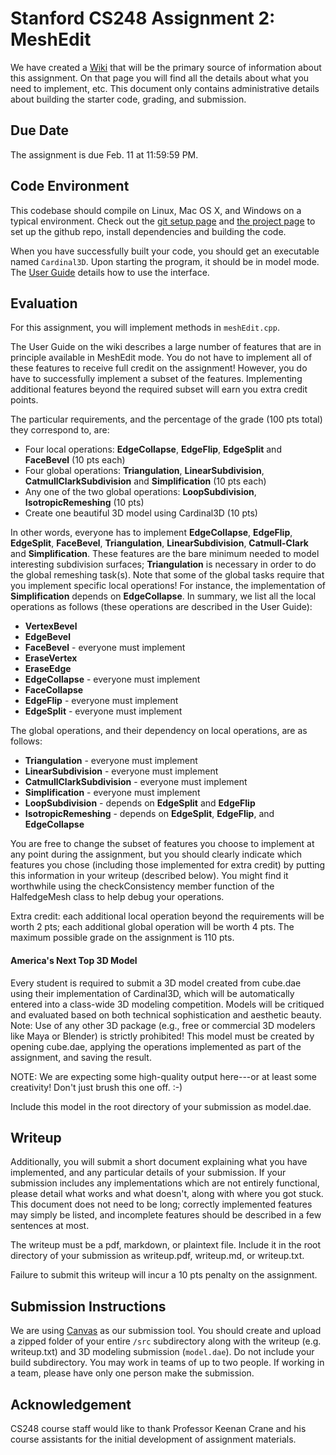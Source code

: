 # Stanford CS248 Assignment 2: MeshEdit

We have created a [Wiki](https://stanford-cs248.github.io/Cardinal3D/) that will be the primary source of information about this assignment. On that page you will find all the details about what you need to implement, etc. This document only contains administrative details about building the starter code, grading, and submission.

## Due Date

The assignment is due Feb. 11 at 11:59:59 PM.

## Code Environment

This codebase should compile on Linux, Mac OS X, and Windows on a typical environment. Check out the [git setup page](https://stanford-cs248.github.io/Cardinal3D/git/) and [the project page](https://stanford-cs248.github.io/Cardinal3D/build/) to set up the github repo, install dependencies and building the code. 

When you have successfully built your code, you should get an executable named `Cardinal3D`. Upon starting the program, it should be in model mode. The [User Guide](https://stanford-cs248.github.io/Cardinal3D/guide/) details how to use the interface. 


## Evaluation
For this assignment, you will implement methods in `meshEdit.cpp`.

The User Guide on the wiki describes a large number of features that are in principle available in MeshEdit mode. You do not have to implement all of these features to receive full credit on the assignment! However, you do have to successfully implement a subset of the features. Implementing additional features beyond the required subset will earn you extra credit points.

The particular requirements, and the percentage of the grade (100 pts total) they correspond to, are:

* Four local operations: **EdgeCollapse**, **EdgeFlip**, **EdgeSplit** and **FaceBevel** (10 pts each)
* Four global operations: **Triangulation**, **LinearSubdivision**, **CatmullClarkSubdivision** and **Simplification** (10 pts each)
* Any one of the two global operations: **LoopSubdivision**, **IsotropicRemeshing** (10 pts)
* Create one beautiful 3D model using Cardinal3D (10 pts)

In other words, everyone has to implement **EdgeCollapse**, **EdgeFlip**, **EdgeSplit**, **FaceBevel**, **Triangulation**, **LinearSubdivision**, **Catmull-Clark** and **Simplification**. These features are the bare minimum needed to model interesting subdivision surfaces; **Triangulation** is necessary in order to do the global remeshing task(s). Note that some of the global tasks require that you implement specific local operations! For instance, the implementation of **Simplification** depends on **EdgeCollapse**. In summary, we list all the local operations as follows (these operations are described in the User Guide):

* **VertexBevel**
* **EdgeBevel**
* **FaceBevel** - everyone must implement
* **EraseVertex**
* **EraseEdge**
* **EdgeCollapse** - everyone must implement
* **FaceCollapse**
* **EdgeFlip** - everyone must implement
* **EdgeSplit** - everyone must implement

The global operations, and their dependency on local operations, are as follows:

* **Triangulation** - everyone must implement
* **LinearSubdivision** - everyone must implement
* **CatmullClarkSubdivision** - everyone must implement
* **Simplification** - everyone must implement
* **LoopSubdivision** - depends on **EdgeSplit** and **EdgeFlip**
* **IsotropicRemeshing** - depends on **EdgeSplit**, **EdgeFlip**, and **EdgeCollapse**

You are free to change the subset of features you choose to implement at any point during the assignment, but you should clearly indicate which features you chose (including those implemented for extra credit) by putting this information in your writeup (described below). You might find it worthwhile using the checkConsistency member function of the HalfedgeMesh class to help debug your operations.

Extra credit: each additional local operation beyond the requirements will be worth 2 pts; each additional global operation will be worth 4 pts. The maximum possible grade on the assignment is 110 pts.

#### America's Next Top 3D Model
Every student is required to submit a 3D model created from cube.dae using their implementation of Cardinal3D, which will be automatically entered into a class-wide 3D modeling competition. Models will be critiqued and evaluated based on both technical sophistication and aesthetic beauty. Note: Use of any other 3D package (e.g., free or commercial 3D modelers like Maya or Blender) is strictly prohibited! This model must be created by opening cube.dae, applying the operations implemented as part of the assignment, and saving the result.

NOTE: We are expecting some high-quality output here---or at least some creativity! Don't just brush this one off. :-)

Include this model in the root directory of your submission as model.dae.

## Writeup
Additionally, you will submit a short document explaining what you have implemented, and any particular details of your submission. If your submission includes any implementations which are not entirely functional, please detail what works and what doesn't, along with where you got stuck. This document does not need to be long; correctly implemented features may simply be listed, and incomplete features should be described in a few sentences at most.

The writeup must be a pdf, markdown, or plaintext file. Include it in the root directory of your submission as writeup.pdf, writeup.md, or writeup.txt.

Failure to submit this writeup will incur a 10 pts penalty on the assignment.

## Submission Instructions
We are using [Canvas](https://canvas.stanford.edu) as our submission tool. You should create and upload a zipped folder of your entire `/src` subdirectory along with the writeup (e.g. writeup.txt) and 3D modeling submission (`model.dae`). Do not include your build subdirectory. You may work in teams of up to two people. If working in a team, please have only one person make the submission. 

## Acknowledgement

CS248 course staff would like to thank Professor Keenan Crane and his course assistants for the initial development of assignment materials.
